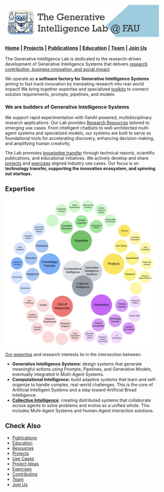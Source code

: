 

![GenI-Lab Banner](./images/genilab-banner.png)

### [Home](README.md) | [Projects](PROJECTS.md) | [Publications](KNOWLEDGE.md#publications) | [Education](KNOWLEDGE.md#education) | [Team](PEOPLE.md) |  [Join Us](JOINING.md)


The Generative Intelligence Lab is dedicated to the research-driven development of Generative Intelligence Systems that delivers [research contribution, business innovation, and social impact](./PROJECTS.md).

We operate as **a software factory for Generative Intelligence Systems** aiming to fast track innovation by translating research into real-world impact! We bring together expertise and specialized [toolkits](./PROJECTS#resources) to connect solution requirements, prompts, pipelines, and models.


### We are builders of Generative Intelligence Systems

We support rapid experimentation with GenAI-powered, multidisciplinary research applications. Our Lab provides [Research Resources](./PROJECTS#resources)  tailored to emerging use cases. From intelligent chatbots to well-architected multi-agent systems and specialized models, our systems are built to serve as foundational tools for accelerating discovery, enhancing decision-making, and amplifying human creativity.

The Lab promotes [knowledge transfer](./KNOWLEDGE.md) through technical reports, scientific publications, and educational initiatives.  We actively develop and share [projects](./PROJECTS#use-cases) and [exercises](./EXERCISES.md#industry-use-cases) aligned industry use cases. Our focus is on **technology transfer, supporting the innovation ecosystem, and spinning out startups.**

<!-- invitation to collaborators -->

## Expertise

![GenI-Lab Expertise](./images/genilab-scope.png)

[Our expertise](KNOWLEDGE.md) and research interests lie in the intersection between:

* **Generative Intelligence Systems:** design systems that generate meaningful actions using Prompts, Pipelines, and  Generative Models, eventually integrated in Multi-Agent Systems.
* **Computational Intelligence:** build adaptive systems that learn and self-organize to handle complex, real-world challenges. This is the core of Artificial Intelligent Systems and a step toward Artificial Broad Intelligence.
* **[Collective Intelligence](https://medium.com/generative-intelligence-lab/collective-intelligence-concepts-and-research-opportunities-6130ef044114)**: creating distributed systems that collaborate across agents to solve problems and evolve as a unified whole. This includes Multi-Agent Systems and Human-Agent interaction solutions.


<!-- # Impact -->

## Check Also

* [Publications](KNOWLEDGE.md#publications)
* [Education](KNOWLEDGE.md#education)
* [Resources](PROJECTS.md#resources)
* [Projects](PROJECTS.md)
* [Use Cases](PROJECTS.md#use-cases)
* [Project Ideas](JOINING.md#project-ideas)
* [Exercises](EXERCISES.md)
* [Contributing](CONTRIBUTING.md)
* [Team](PEOPLE.md)
* [Join Us](JOINING.md)

  


